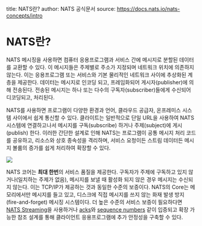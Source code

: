 title: NATS란?
author: NATS 공식문서
source: https://docs.nats.io/nats-concepts/intro 

# NATS란?

NATS 메시징을 사용하면 컴퓨터 응용프로그램과 서비스 간에 메시지로 분할된 데이터를 교환할 수 있다. 이 메시지들은 주제별로 주소가 지정되며 네트워크 위치에 의존하지 않는다. 이는 응용프로그램 또는 서비스와 기본 물리적인 네트워크 사이에 추상화된 계층을 제공한다.  데이터는 메시지로 인코딩 되고, 프레임화되어 게시자(publisher)에 의해 전송된다. 전송된 메시지는 하나 또는 다수의 구독자(subscriber)들에게 수신되어 디코딩되고, 처리된다. 

NATS를 사용하면 프로그램이 다양한 환경과 언어, 클라우드 공급자, 온프레미스 시스템 사이에서 쉽게 통신할 수 있다. 클라이트는 일반적으로 단일 URL을 사용하여 NATS 시스템에 연결하고나서 메시지를 구독(subscribe) 하거나 주제(subject)에 게시(publish) 한다. 이러한 간단한 설계로 인해 NATS는 프로그램이 공통 메시지 처리 코드를 공유하고, 리소스와 상호 종속성을 격리하며, 서비스 요청이든 스트림 데이터든 메시지 볼륨의 증가를 쉽게 처리하여 확장할 수 있다.  

![](https://gblobscdn.gitbook.com/assets%2F-LqMYcZML1bsXrN3Ezg0%2F-LqMZac7AGFpQY7ewbGi%2F-LqMZghqzxWjKe_dGHGQ%2Fintro.svg?alt=media)

NATS 코어는 **최대 한번**의 서비스 품질을 제공한다. 구독자가 주제에 구독하고 있지 않거나(일치하는 주제가 없음), 메시지를 보낼 때 활성화 되지 않은 경우 메시지는 수신되지 않는다. 이는 TCP/IP가 제공하는 것과 동일한 수준의 보증이다. NATS의 Core는 메모리에서만 메시지를 들고 있고, 디스크에 직접 메시지를 쓰지 않는 화재 발생 방지(fire-and-forget) 메시징 시스템이다. 더 높은 수준의 서비스 보증이 필요하다면 [NATS Streaming](../nats-streaming-concepts/intro.md)을 사용하거나 [acks](acks.md)와 [sequence numbers](seq_num.md) 같이 입증되고 확장 가능한 참조 설계를 통해 클라이언트 응용프로그램에 추가 안정성을 구축할 수 있다.